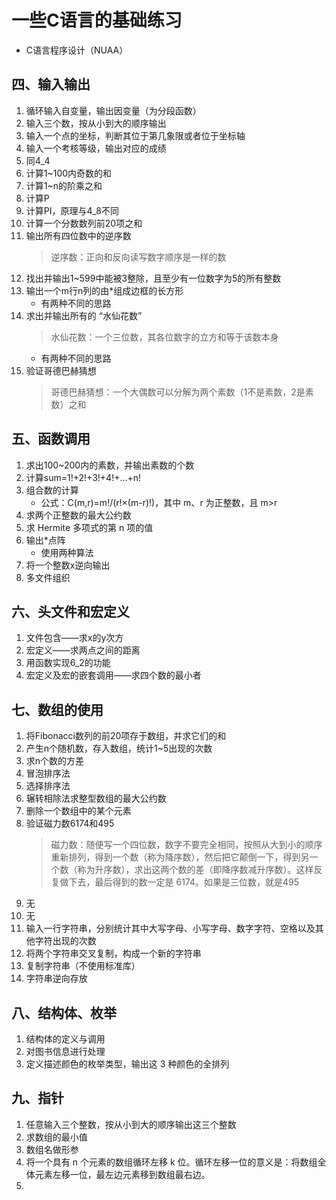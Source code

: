# 一些C语言的基础练习

- C语言程序设计（NUAA）

## 四、输入输出

1. 循环输入自变量，输出因变量（为分段函数）
2. 输入三个数，按从小到大的顺序输出
3. 输入一个点的坐标，判断其位于第几象限或者位于坐标轴
4. 输入一个考核等级，输出对应的成绩
5. 同4_4
6. 计算1~100内奇数的和
7. 计算1~n的阶乘之和
8. 计算P
9. 计算PI，原理与4_8不同
10. 计算一个分数数列前20项之和
11. 输出所有四位数中的逆序数
    > 逆序数：正向和反向读写数字顺序是一样的数
12. 找出并输出1~599中能被3整除，且至少有一位数字为5的所有整数
13. 输出一个m行n列的由*组成边框的长方形
    - 有两种不同的思路
14. 求出并输出所有的 “水仙花数”
    > 水仙花数：一个三位数，其各位数字的立方和等于该数本身
    - 有两种不同的思路
15. 验证哥德巴赫猜想
    > 哥德巴赫猜想：一个大偶数可以分解为两个素数（1不是素数，2是素数）之和

## 五、函数调用

1. 求出100~200内的素数，并输出素数的个数
2. 计算sum=1!+2!+3!+4!+…+n!
3. 组合数的计算
   - 公式：C(m,r)=m!/(r!×(m-r)!)，其中 m、r 为正整数，且 m>r
4. 求两个正整数的最大公约数
5. 求 Hermite 多项式的第 n 项的值
6. 输出*点阵
   - 使用两种算法
7. 将一个整数x逆向输出
8. 多文件组织

## 六、头文件和宏定义

1. 文件包含——求x的y次方
2. 宏定义——求两点之间的距离
3. 用函数实现6_2的功能
4. 宏定义及宏的嵌套调用——求四个数的最小者

## 七、数组的使用

1. 将Fibonacci数列的前20项存于数组，并求它们的和
2. 产生n个随机数，存入数组，统计1~5出现的次数
3. 求n个数的方差
4. 冒泡排序法
5. 选择排序法
6. 辗转相除法求整型数组的最大公约数
7. 删除一个数组中的某个元素
8. 验证磁力数6174和495
    > 磁力数：随便写一个四位数，数字不要完全相同，按照从大到小的顺序重新排列，得到一个数（称为降序数），然后把它颠倒一下，得到另一个数（称为升序数），求出这两个数的差（即降序数减升序数）。这样反复做下去，最后得到的数一定是 6174。如果是三位数，就是495
9. 无
10. 无
11. 输入一行字符串，分别统计其中大写字母、小写字母、数字字符、空格以及其他字符出现的次数
12. 将两个字符串交叉复制，构成一个新的字符串
13. 复制字符串（不使用标准库）
14. 字符串逆向存放

## 八、结构体、枚举

1. 结构体的定义与调用
2. 对图书信息进行处理
3. 定义描述颜色的枚举类型，输出这 3 种颜色的全排列

## 九、指针

1. 任意输入三个整数，按从小到大的顺序输出这三个整数
2. 求数组的最小值
3. 数组名做形参
4. 将一个具有 n 个元素的数组循环左移 k 位。循环左移一位的意义是：将数组全体元素左移一位，最左边元素移到数组最右边。
5. 
